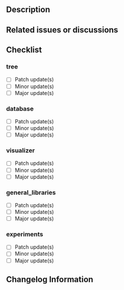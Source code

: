 <!---
Provide a general summary of your changes in the Title above
-->

<!--- Do not delete the comments of this template please. The workflow will need your PR description to stick to this structure -->

## Description
<!--- Describe your changes in detail here. This will help for the review of the PR -->


## Related issues or discussions
<!--- If any issues or discussions are related to this PR, please mention them here with direct link to them -->


## Checklist
<!--- Check the boxes below to indicate what modules have been updated with relative modification importance -->
### tree
- [ ] Patch update(s)
- [ ] Minor update(s)
- [ ] Major update(s)

### database
- [ ] Patch update(s)
- [ ] Minor update(s)
- [ ] Major update(s)

### visualizer
- [ ] Patch update(s)
- [ ] Minor update(s)
- [ ] Major update(s)

### general_libraries
- [ ] Patch update(s)
- [ ] Minor update(s)
- [ ] Major update(s)

### experiments
- [ ] Patch update(s)
- [ ] Minor update(s)
- [ ] Major update(s)

<!-- You are allow to check one box per module, but multiple modules can be concerned-->

## Changelog Information
<!--- 
Prepare the changelog entry and potential release description :
Describe briefly what is the update about.
Summarize the changes of each module.
Please, stick to the following example structure, the modules must be referenced with the same syntax as the Checklist section does:
"Brief and clear general description"
- tree: patch update short description
- database: minor update short description
- general_libraries: patch description
-->

